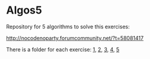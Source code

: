 # Algos5
Repository for 5 algorithms to solve this exercises:

http://nocodenoparty.forumcommunity.net/?t=58081417

There is a folder for each exercise: [1](./1), [2](./2), [3](./3), [4](./4), [5](./5)


